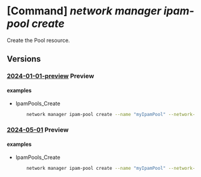 # [Command] _network manager ipam-pool create_

Create the Pool resource.

## Versions

### [2024-01-01-preview](/Resources/mgmt-plane/L3N1YnNjcmlwdGlvbnMve30vcmVzb3VyY2Vncm91cHMve30vcHJvdmlkZXJzL21pY3Jvc29mdC5uZXR3b3JrL25ldHdvcmttYW5hZ2Vycy97fS9pcGFtcG9vbHMve30=/2024-01-01-preview.xml) **Preview**

<!-- mgmt-plane /subscriptions/{}/resourcegroups/{}/providers/microsoft.network/networkmanagers/{}/ipampools/{} 2024-01-01-preview -->

#### examples

- IpamPools_Create
    ```bash
        network manager ipam-pool create --name "myIpamPool" --network-manager-name "myAVNM" --resource-group "myAVNMResourceGroup" --address-prefixes "['10.0.0.0/16', '10.1.0.0/16']" --parent-pool-name "myParentIpamPool" --display-name "myIpamPoolDisplayName" --description "New Description"
    ```

### [2024-05-01](/Resources/mgmt-plane/L3N1YnNjcmlwdGlvbnMve30vcmVzb3VyY2Vncm91cHMve30vcHJvdmlkZXJzL21pY3Jvc29mdC5uZXR3b3JrL25ldHdvcmttYW5hZ2Vycy97fS9pcGFtcG9vbHMve30=/2024-05-01.xml) **Preview**

<!-- mgmt-plane /subscriptions/{}/resourcegroups/{}/providers/microsoft.network/networkmanagers/{}/ipampools/{} 2024-05-01 -->

#### examples

- IpamPools_Create
    ```bash
        network manager ipam-pool create --name "myIpamPool" --network-manager-name "myAVNM" --resource-group "myAVNMResourceGroup" --address-prefixes "['10.0.0.0/16', '10.1.0.0/16']" --parent-pool-name "myParentIpamPool" --display-name "myIpamPoolDisplayName" --description "New Description"
    ```
